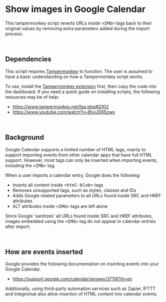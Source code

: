 # Show images in Google Calendar

This tampermonkey script reverts URLs inside <tt>&lt;IMG&gt;</tt> tags back to their original values by removing extra parameters added during the import process.

&nbsp;

## Dependencies

This script requires [Tampermonkey](https://www.tampermonkey.net/) to function. The user is assumed to have a basic understanding on how a Tampermonkey script works.

To use, install the [Tampermonkey extension](https://chrome.google.com/webstore/detail/tampermonkey/dhdgffkkebhmkfjojejmpbldmpobfkfo) first, then copy the code into the dashboard. If you need a quick guide on installing scripts, the following resources may be of help:
* https://www.tampermonkey.net/faq.php#Q102
* https://www.youtube.com/watch?v=8tyjJD65zws

&nbsp;

## Background

Google Calendar supports a limited number of HTML tags, mainly to support importing events from other calendar apps that have full HTML support. However, most tags can only be inserted when importing events, including the <tt>&lt;IMG&gt;</tt> tag.   
  
When a user imports a calendar entry, Google does the following:
  
  * Inserts all content inside <tt>&lt;html-blob&gt;</tt> tags
  * Removes unsupported tags, such as styles, classes and IDs  
  * Adds Google related parameters to all URLs found inside SRC and HREF attributes
  * ALT attributes inside <tt>&lt;IMG&gt;</tt> tags are left alone
  
Since Google 'sanitizes' all URLs found inside SRC and HREF attributes, images embedded using the <tt>&lt;IMG&gt;</tt> tag do not appear in calendar entries after import.

&nbsp;

## How are events inserted

Google provides the following documentation on inserting events into your Google Calendar. 
* https://support.google.com/calendar/answer/37118?hl=en

Additionally, using third-party automation services such as Zapier, IFTTT and Integromat also allow insertion of HTML content into calendar events.
